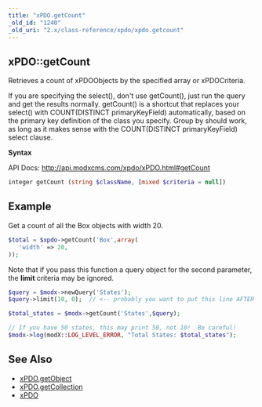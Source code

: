```yaml
---
title: "xPDO.getCount"
_old_id: "1240"
_old_uri: "2.x/class-reference/xpdo/xpdo.getcount"
---
```


## xPDO::getCount

Retrieves a count of xPDOObjects by the specified array or xPDOCriteria.

If you are specifying the select(), don't use getCount(), just run the query and get the results normally. getCount() is a shortcut that replaces your select() with COUNT(DISTINCT primaryKeyField) automatically, based on the primary key definition of the class you specify. Group by should work, as long as it makes sense with the COUNT(DISTINCT primaryKeyField) select clause.

**Syntax**

API Docs: <http://api.modxcms.com/xpdo/xPDO.html#getCount>

``` php
integer getCount (string $className, [mixed $criteria = null])
```

## Example

Get a count of all the Box objects with width 20.

``` php
$total = $xpdo->getCount('Box',array(
   'width' => 20,
));
```

Note that if you pass this function a query object for the second parameter, the **limit** criteria may be ignored.

``` php
$query = $modx->newQuery('States');
$query->limit(10, 0);  // <-- probably you want to put this line AFTER the getCount

$total_states = $modx->getCount('States',$query);

// If you have 50 states, this may print 50, not 10!  Be careful!
$modx->log(modX::LOG_LEVEL_ERROR, "Total States: $total_states");
```

## See Also

- [xPDO.getObject](extending-modx/xpdo/class-reference/xpdo/xpdo.getobject "xPDO.getObject")
- [xPDO.getCollection](extending-modx/xpdo/class-reference/xpdo/xpdo.getcollection "xPDO.getCollection")
- [xPDO](extending-modx/xpdo "xPDO")